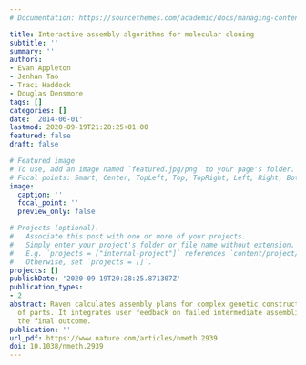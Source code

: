 ```yaml
---
# Documentation: https://sourcethemes.com/academic/docs/managing-content/

title: Interactive assembly algorithms for molecular cloning
subtitle: ''
summary: ''
authors:
- Evan Appleton
- Jenhan Tao
- Traci Haddock
- Douglas Densmore
tags: []
categories: []
date: '2014-06-01'
lastmod: 2020-09-19T21:28:25+01:00
featured: false
draft: false

# Featured image
# To use, add an image named `featured.jpg/png` to your page's folder.
# Focal points: Smart, Center, TopLeft, Top, TopRight, Left, Right, BottomLeft, Bottom, BottomRight.
image:
  caption: ''
  focal_point: ''
  preview_only: false

# Projects (optional).
#   Associate this post with one or more of your projects.
#   Simply enter your project's folder or file name without extension.
#   E.g. `projects = ["internal-project"]` references `content/project/deep-learning/index.md`.
#   Otherwise, set `projects = []`.
projects: []
publishDate: '2020-09-19T20:28:25.871307Z'
publication_types:
- 2
abstract: Raven calculates assembly plans for complex genetic constructs from thousands
  of parts. It integrates user feedback on failed intermediate assemblies to improve
  the final outcome.
publication: ''
url_pdf: https://www.nature.com/articles/nmeth.2939
doi: 10.1038/nmeth.2939
---
```

